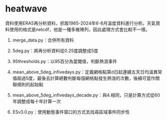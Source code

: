 # heatwave

資料使用ERA5再分析資料，抓取1965-2024年6-8月溫度資料進行分析。天氣資料使用的格式是netcdf，他是一種多維陣列，因此處理方式會比較不一樣。

1. merge_data.py：合併所有資料

2. 5deg.py：將再分析資料從0.25度調整成5度

3. 95thresholds.py：以95百分為當閾值，判斷熱浪事件

4. mean_above_5deg_infivedays.py：定義網格點第d日起連續五天日均溫異常值超過5度，最後去計算總數判斷每個網格點發生熱浪的次數，後續可當作關聯規則的起始點

5. mean_above_5deg_infivedays_decade.py：與4.相同，只是計算方式從60年調整成每十年計算一次

6. ESv3.0.py：使用動態事件窗口的方式去找尋區域事件同步性
